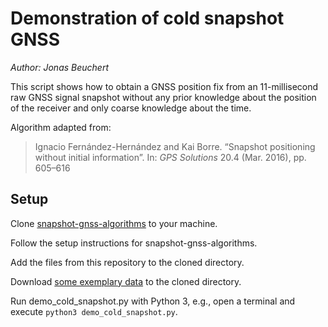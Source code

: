 # Demonstration of cold snapshot GNSS

*Author: Jonas Beuchert*

This script shows how to obtain a GNSS position fix from an 11-millisecond raw GNSS signal snapshot without any prior knowledge about the position of the receiver and only coarse knowledge about the time.

Algorithm adapted from:

> Ignacio Fernández-Hernández and Kai Borre. “Snapshot positioning without initial
information”. In: *GPS Solutions* 20.4 (Mar. 2016), pp. 605–616

## Setup

Clone [snapshot-gnss-algorithms](https://github.com/JonasBchrt/snapshot-gnss-algorithms) to your machine.

Follow the setup instructions for snapshot-gnss-algorithms.

Add the files from this repository to the cloned directory.

Download [some exemplary data](http://agamenon.tsc.uah.es/Asignaturas/it/rd/apuntes/GPSdata-DiscreteComponents-fs38_192-if9_55.bin) to the cloned directory.

Run demo_cold_snapshot.py with Python 3, e.g., open a terminal and execute `python3 demo_cold_snapshot.py`.
